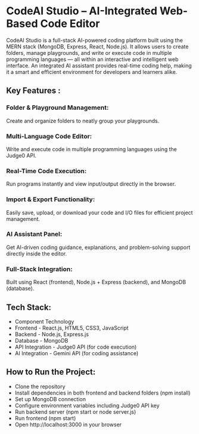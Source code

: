# CodeAI Studio – AI-Integrated Web-Based Code Editor

CodeAI Studio is a full-stack AI-powered coding platform built using the MERN stack (MongoDB, Express, React, Node.js).
It allows users to create folders, manage playgrounds, and write or execute code in multiple programming languages — all within an interactive and intelligent web interface.
An integrated AI assistant provides real-time coding help, making it a smart and efficient environment for developers and learners alike.

## Key Features :

### Folder & Playground Management:
Create and organize folders to neatly group your playgrounds.

### Multi-Language Code Editor:
Write and execute code in multiple programming languages using the Judge0 API.

### Real-Time Code Execution:
Run programs instantly and view input/output directly in the browser.

### Import & Export Functionality:
Easily save, upload, or download your code and I/O files for efficient project management.

### AI Assistant Panel:
Get AI-driven coding guidance, explanations, and problem-solving support directly inside the editor.

### Full-Stack Integration:
Built using React (frontend), Node.js + Express (backend), and MongoDB (database).

## Tech Stack:
- Component	Technology
- Frontend - React.js, HTML5, CSS3, JavaScript
- Backend -	Node.js, Express.js
- Database -	MongoDB
- API Integration -	Judge0 API (for code execution)
- AI Integration -	Gemini API (for coding assistance)


## How to Run the Project:
- Clone the repository
- Install dependencies in both frontend and backend folders (npm install)
- Set up MongoDB connection
- Configure environment variables including Judge0 API key
- Run backend server (npm start or node server.js)
- Run frontend (npm start)
- Open http://localhost:3000 in your browser
